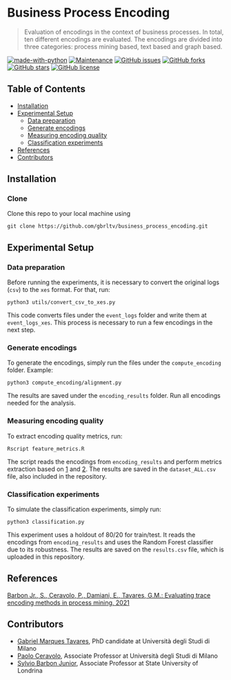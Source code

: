 # Business Process Encoding

> Evaluation of encodings in the context of business processes. In total, ten different encodings are evaluated. The encodings are divided into three categories: process mining based, text based and graph based.

[![made-with-python](https://img.shields.io/badge/Made%20with-Python-1f425f.svg)](https://www.python.org/)
[![Maintenance](https://img.shields.io/badge/Maintained%3F-yes-green.svg)](https://github.com/gbrltv/business_process_encoding/graphs/commit-activity)
[![GitHub issues](https://img.shields.io/github/issues/gbrltv/business_process_encoding)](https://img.shields.io/github/issues/gbrltv/business_process_encoding)
[![GitHub forks](https://img.shields.io/github/forks/gbrltv/business_process_encoding)](https://github.com/forks/gbrltv/business_process_encoding)
[![GitHub stars](https://img.shields.io/github/stars/gbrltv/business_process_encoding)](https://img.shields.io/github/stars/gbrltv/business_process_encoding)
[![GitHub license](https://img.shields.io/github/license/gbrltv/business_process_encoding)](https://img.shields.io/github/license/gbrltv/business_process_encoding)

## Table of Contents

- [Installation](#installation)
- [Experimental Setup](#experimental-setup)
  - [Data preparation](#data-preparation)
  - [Generate encodings](#generate-encodings)
  - [Measuring encoding quality](#measuring-encoding-quality)
  - [Classification experiments](#classification-experiments)
- [References](#references)
- [Contributors](#contributors)

## Installation

### Clone

Clone this repo to your local machine using

```shell
git clone https://github.com/gbrltv/business_process_encoding.git
```

## Experimental Setup

### Data preparation

Before running the experiments, it is necessary to convert the original logs (`csv`) to the `xes` format. For that, run:

```shell
python3 utils/convert_csv_to_xes.py
```

This code converts files under the `event_logs` folder and write them at `event_logs_xes`. This process is necessary to run a few encodings in the next step.


### Generate encodings

To generate the encodings, simply run the files under the `compute_encoding` folder. Example:

```shell
python3 compute_encoding/alignment.py
```

The results are saved under the `encoding_results` folder. Run all encodings needed for the analysis.


### Measuring encoding quality

To extract encoding quality metrics, run:

```shell
Rscript feature_metrics.R
```

The script reads the encodings from `encoding_results` and perform metrics extraction based on [1](https://aps.arxiv.org/abs/1808.10406v1) and [2](http://www.jmlr.org/papers/volume21/19-348/19-348.pdf). The results are saved in the `dataset_ALL.csv` file, also included in the repository.


### Classification experiments

To simulate the classification experiments, simply run:

```shell
python3 classification.py
```

This experiment uses a holdout of 80/20 for train/test. It reads the encodings from `encoding_results` and uses the Random Forest classifier due to its robustness. The results are saved on the `results.csv` file, which is uploaded in this repository.


## References

[Barbon Jr., S., Ceravolo, P., Damiani, E., Tavares, G.M.: Evaluating trace encoding methods in process mining, 2021](https://link.springer.com/chapter/10.1007/978-3-030-70650-0_11)


## Contributors

- [Gabriel Marques Tavares](https://www.researchgate.net/profile/Gabriel_Tavares6), PhD candidate at Università degli Studi di Milano
- [Paolo Ceravolo](https://www.unimi.it/en/ugov/person/paolo-ceravolo), Associate Professor at Università degli Studi di Milano
- [Sylvio Barbon Junior](http://www.barbon.com.br/), Associate Professor at State University of Londrina
